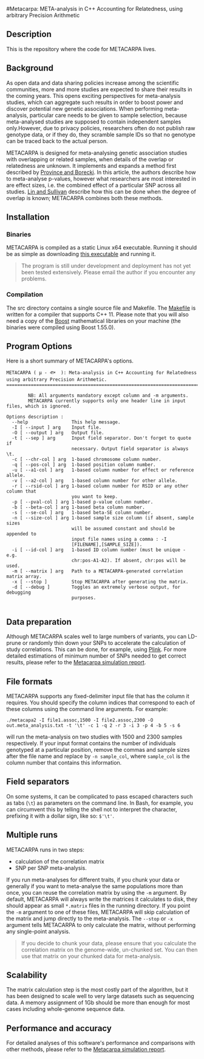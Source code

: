 #Metacarpa: META-analysis in C++ Accounting for Relatedness, using arbitrary Precision Arithmetic

## Description
This is the repository where the code for METACARPA lives. 

## Background
As open data and data sharing policies increase among the scientific communities, more and more studies are expected to share their results in the coming years. This opens exciting perspectives for meta-analysis studies, which can aggregate such results in order to boost power and discover potential new genetic associations. When performing meta-analysis, particular care needs to be given to sample selection, because meta-analysed studies are supposed to contain independent samples only.However, due to privacy policies, researchers often do not publish raw genotype data, or if they do, they scramble sample IDs so that no genotype can be traced back to the actual person.

METACARPA is designed for meta-analysing genetic association studies with overlapping or related samples, when details of the overlap or relatedness are unknown. It implements and expands a method first described by [Province and Borecki](http://www.ncbi.nlm.nih.gov/pmc/articles/PMC3773990/). In this article, the authors describe how to meta-analyse p-values, however what researchers are most interested in are effect sizes, i.e. the combined effect of a particular SNP across all studies. [Lin and Sullivan](http://www.ncbi.nlm.nih.gov/pubmed/20004761) describe how this can be done when the degree of overlap is known; METACARPA combines both these methods.

## Installation

### Binaries

METACARPA is compiled as a static Linux x64 executable. Running it should be as simple as downloading [this executable](https://bitbucket.org/agilly/metacarpa/downloads/metacarpa) and running it. 

> The program is still under development and deployment has not yet been tested extensively. Please email the author if you encounter any problems.

### Compilation

The src directory contains a single source file and Makefile. The [Makefile](src/Makefile) is written for a compiler that supports C++ 11. Please note that you will also need a copy of the [Boost](http://www.boost.org) mathematical libraries on your machine (the binaries were compiled using Boost 1.55.0).

## Program Options

Here is a short summary of METACARPA's options. 
```
METACARPA ( μ - 🐟  ): Meta-analysis in C++ Accounting for Relatedness using arbitrary Precision Arithmetic.
===========================================================================================================

        NB: All arguments mandatory except column and -m arguments.
        METACARPA currently supports only one header line in input files, which is ignored.

Options description :
  --help                This help message.
  -I [ --input ] arg    Input file.
  -O [ --output ] arg   Output file.
  -t [ --sep ] arg      Input field separator. Don't forget to quote if 
                        necessary. Output field separator is always \t.
  -c [ --chr-col ] arg  1-based chromosome column number.
  -q [ --pos-col ] arg  1-based position column number.
  -u [ --a1-col ] arg   1-based column number for effect or reference allele.
  -v [ --a2-col ] arg   1-based column number for other allele.
  -r [ --rsid-col ] arg 1-based column number for RSID or any other column that
                        you want to keep.
  -p [ --pval-col ] arg 1-based p-value column number.
  -b [ --beta-col ] arg 1-based beta column number.
  -s [ --se-col ] arg   1-based beta-SE column number.
  -n [ --size-col ] arg 1-based sample size column (if absent, sample sizes 
                        will be assumed constant and should be appended to 
                        input file names using a comma : -I 
                        [FILENAME],[SAMPLE_SIZE]).
  -i [ --id-col ] arg   1-based ID column number (must be unique - e.g. 
                        chr:pos-A1-A2). If absent, chr:pos will be used.
  -m [ --matrix ] arg   Path to a METACARPA-generated correlation matrix array.
  -x [ --stop ]         Stop METACARPA after generating the matrix.
  -d [ --debug ]        Toggles an extremely verbose output, for debugging 
                        purposes.


```

## Data preparation

Although METACARPA scales well to large numbers of variants, you can LD-prune or randomly thin down your SNPs to accelerate the calculation of study correlations. This can be done, for example, using [Plink](http://cog-genomics.org/plink2/). For more detailed estimations of minimum number of SNPs needed to get correct results, please refer to the [Metacarpa simulation report](bitbucket.org/agilly/metacarpa-simulation).

## File formats

METACARPA supports any fixed-delimiter input file that has the column it requires. You should specify the column indices that correspond to each of these columns using the command line arguments. For example:

`./metacapa2 -I file1.assoc,1500 -I file2.assoc,2300 -O out.meta_analysis.txt -t '\t' -c 1 -q 2 -r 3 -i 3 -p 4 -b 5 -s 6`

will run the meta-analysis on two studies with $1500$ and $2300$ samples respectively. If your input format contains the number of individuals genotyped at a particular position, remove the commas and sample sizes after the file name and replace by `-n sample_col`, where `sample_col` is the column number that contains this information.

## Field separators

On some systems, it can be complicated to pass escaped characters such as tabs (`\t`) as parameters on the command line. In Bash, for example, you can circumvent this by telling the shell not to interpret the character, prefixing it with a dollar sign, like so: `$'\t'`.

## Multiple runs

METACARPA runs in two steps:

* calculation of the correlation matrix
* SNP per SNP meta-analysis.

If you run meta-analyses for different traits, if you chunk your data or generally if you want to meta-analyse the same populations more than once, you can reuse the correlation matrix by using the `-m` argument. By default, METACARPA will always write the matrices it calculates to disk, they should appear as small `*.matrix` files in the running directory. If you point the `-m` argument to one of these files, METACARPA will skip calculation of the matrix and jump directly to the meta-analysis. The `--stop` or `-x` argument tells METACARPA to only calculate the matrix, without performing any single-point analysis. 

> If you decide to chunk your data, please ensure that you calculate the correlation matrix on the genome-wide, un-chunked set. You can then use that matrix on your chunked data for meta-analysis.

## Scalability

The matrix calculation step is the most costly part of the algorithm, but it has been designed to scale well to very large datasets such as sequencing data. A memory assignment of 1Gb should be more than enough for most cases including whole-genome sequence data.

## Performance and accuracy

For detailed analyses of this software's performance and comparisons with other methods, please refer to the [Metacarpa simulation report](bitbucket.org/agilly/metacarpa-simulation).